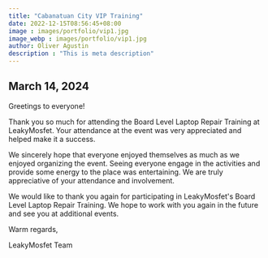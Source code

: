 ```yaml
---
title: "Cabanatuan City VIP Training"
date: 2022-12-15T08:56:45+08:00
image : images/portfolio/vip1.jpg
image_webp : images/portfolio/vip1.jpg
author: Oliver Agustin
description : "This is meta description"
---
```


## March 14, 2024
Greetings to everyone!

Thank you so much for attending the Board Level Laptop Repair Training at LeakyMosfet. Your attendance at the event was very appreciated and helped make it a success.

We sincerely hope that everyone enjoyed themselves as much as we enjoyed organizing the event. Seeing everyone engage in the activities and provide some energy to the place was entertaining. We are truly appreciative of your attendance and involvement.

We would like to thank you again for participating in LeakyMosfet's Board Level Laptop Repair Training. We hope to work with you again in the future and see you at additional events.

Warm regards,

LeakyMosfet Team